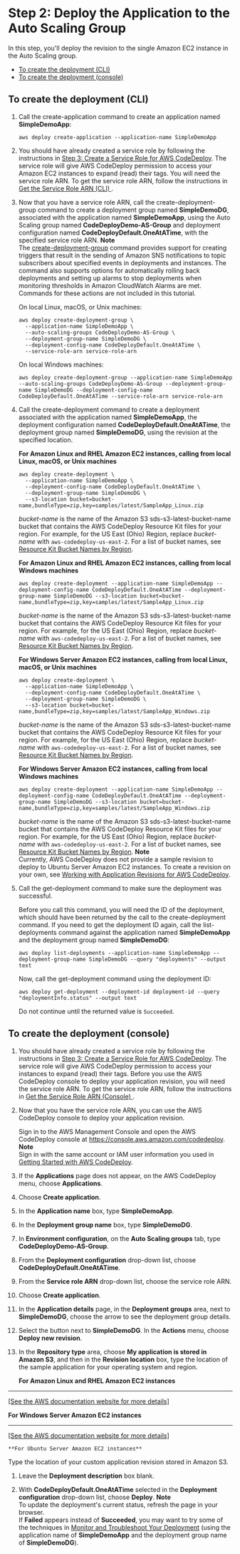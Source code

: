 # Step 2: Deploy the Application to the Auto Scaling Group<a name="tutorials-auto-scaling-group-create-deployment"></a>

In this step, you'll deploy the revision to the single Amazon EC2 instance in the Auto Scaling group\.


+ [To create the deployment \(CLI\)](#tutorials-auto-scaling-group-create-deployment-cli)
+ [To create the deployment \(console\)](#tutorials-auto-scaling-group-create-deployment-console)

## To create the deployment \(CLI\)<a name="tutorials-auto-scaling-group-create-deployment-cli"></a>

1. Call the create\-application command to create an application named **SimpleDemoApp**:

   ```
   aws deploy create-application --application-name SimpleDemoApp
   ```

1. You should have already created a service role by following the instructions in [Step 3: Create a Service Role for AWS CodeDeploy](getting-started-create-service-role.md)\. The service role will give AWS CodeDeploy permission to access your Amazon EC2 instances to expand \(read\) their tags\. You will need the service role ARN\. To get the service role ARN, follow the instructions in [Get the Service Role ARN \(CLI\) ](getting-started-create-service-role.md#getting-started-get-service-role-cli)\.

1. Now that you have a service role ARN, call the create\-deployment\-group command to create a deployment group named **SimpleDemoDG**, associated with the application named **SimpleDemoApp**, using the Auto Scaling group named **CodeDeployDemo\-AS\-Group** and deployment configuration named **CodeDeployDefault\.OneAtATime**, with the specified service role ARN\.
**Note**  
The [create\-deployment\-group](http://docs.aws.amazon.com/cli/latest/reference/deploy/create-deployment-group.html) command provides support for creating triggers that result in the sending of Amazon SNS notifications to topic subscribers about specified events in deployments and instances\. The command also supports options for automatically rolling back deployments and setting up alarms to stop deployments when monitoring thresholds in Amazon CloudWatch Alarms are met\. Commands for these actions are not included in this tutorial\.

   On local Linux, macOS, or Unix machines:

   ```
   aws deploy create-deployment-group \
     --application-name SimpleDemoApp \
     --auto-scaling-groups CodeDeployDemo-AS-Group \
     --deployment-group-name SimpleDemoDG \
     --deployment-config-name CodeDeployDefault.OneAtATime \
     --service-role-arn service-role-arn
   ```

   On local Windows machines:

   ```
   aws deploy create-deployment-group --application-name SimpleDemoApp --auto-scaling-groups CodeDeployDemo-AS-Group --deployment-group-name SimpleDemoDG --deployment-config-name CodeDeployDefault.OneAtATime --service-role-arn service-role-arn
   ```

1. Call the create\-deployment command to create a deployment associated with the application named **SimpleDemoApp**, the deployment configuration named **CodeDeployDefault\.OneAtATime**, the deployment group named **SimpleDemoDG**, using the revision at the specified location\.

   **For Amazon Linux and RHEL Amazon EC2 instances, calling from local Linux, macOS, or Unix machines**

   ```
   aws deploy create-deployment \
     --application-name SimpleDemoApp \
     --deployment-config-name CodeDeployDefault.OneAtATime \
     --deployment-group-name SimpleDemoDG \
     --s3-location bucket=bucket-name,bundleType=zip,key=samples/latest/SampleApp_Linux.zip
   ```

   *bucket\-name* is the name of the Amazon S3 sds\-s3\-latest\-bucket\-name bucket that contains the AWS CodeDeploy Resource Kit files for your region\. For example, for the US East \(Ohio\) Region, replace *bucket\-name* with `aws-codedeploy-us-east-2`\. For a list of bucket names, see [Resource Kit Bucket Names by Region](resource-kit.md#resource-kit-bucket-names)\.

   **For Amazon Linux and RHEL Amazon EC2 instances, calling from local Windows machines**

   ```
   aws deploy create-deployment --application-name SimpleDemoApp --deployment-config-name CodeDeployDefault.OneAtATime --deployment-group-name SimpleDemoDG --s3-location bucket=bucket-name,bundleType=zip,key=samples/latest/SampleApp_Linux.zip
   ```

   *bucket\-name* is the name of the Amazon S3 sds\-s3\-latest\-bucket\-name bucket that contains the AWS CodeDeploy Resource Kit files for your region\. For example, for the US East \(Ohio\) Region, replace *bucket\-name* with `aws-codedeploy-us-east-2`\. For a list of bucket names, see [Resource Kit Bucket Names by Region](resource-kit.md#resource-kit-bucket-names)\.

   **For Windows Server Amazon EC2 instances, calling from local Linux, macOS, or Unix machines**

   ```
   aws deploy create-deployment \
     --application-name SimpleDemoApp \
     --deployment-config-name CodeDeployDefault.OneAtATime \
     --deployment-group-name SimpleDemoDG \
     --s3-location bucket=bucket-name,bundleType=zip,key=samples/latest/SampleApp_Windows.zip
   ```

   *bucket\-name* is the name of the Amazon S3 sds\-s3\-latest\-bucket\-name bucket that contains the AWS CodeDeploy Resource Kit files for your region\. For example, for the US East \(Ohio\) Region, replace *bucket\-name* with `aws-codedeploy-us-east-2`\. For a list of bucket names, see [Resource Kit Bucket Names by Region](resource-kit.md#resource-kit-bucket-names)\.

   **For Windows Server Amazon EC2 instances, calling from local Windows machines**

   ```
   aws deploy create-deployment --application-name SimpleDemoApp --deployment-config-name CodeDeployDefault.OneAtATime --deployment-group-name SimpleDemoDG --s3-location bucket=bucket-name,bundleType=zip,key=samples/latest/SampleApp_Windows.zip
   ```

   *bucket\-name* is the name of the Amazon S3 sds\-s3\-latest\-bucket\-name bucket that contains the AWS CodeDeploy Resource Kit files for your region\. For example, for the US East \(Ohio\) Region, replace *bucket\-name* with `aws-codedeploy-us-east-2`\. For a list of bucket names, see [Resource Kit Bucket Names by Region](resource-kit.md#resource-kit-bucket-names)\.
**Note**  
Currently, AWS CodeDeploy does not provide a sample revision to deploy to Ubuntu Server Amazon EC2 instances\. To create a revision on your own, see [Working with Application Revisions for AWS CodeDeploy](application-revisions.md)\.

1. Call the get\-deployment command to make sure the deployment was successful\.

   Before you call this command, you will need the ID of the deployment, which should have been returned by the call to the create\-deployment command\. If you need to get the deployment ID again, call the list\-deployments command against the application named **SimpleDemoApp** and the deployment group named **SimpleDemoDG**:

   ```
   aws deploy list-deployments --application-name SimpleDemoApp --deployment-group-name SimpleDemoDG --query "deployments" --output text
   ```

   Now, call the get\-deployment command using the deployment ID:

   ```
   aws deploy get-deployment --deployment-id deployment-id --query "deploymentInfo.status" --output text
   ```

   Do not continue until the returned value is `Succeeded`\.

## To create the deployment \(console\)<a name="tutorials-auto-scaling-group-create-deployment-console"></a>

1. You should have already created a service role by following the instructions in [Step 3: Create a Service Role for AWS CodeDeploy](getting-started-create-service-role.md)\. The service role will give AWS CodeDeploy permission to access your instances to expand \(read\) their tags\. Before you use the AWS CodeDeploy console to deploy your application revision, you will need the service role ARN\. To get the service role ARN, follow the instructions in [Get the Service Role ARN \(Console\) ](getting-started-create-service-role.md#getting-started-get-service-role-console)\. 

1. Now that you have the service role ARN, you can use the AWS CodeDeploy console to deploy your application revision\.

   Sign in to the AWS Management Console and open the AWS CodeDeploy console at [https://console\.aws\.amazon\.com/codedeploy](https://console.aws.amazon.com/codedeploy)\.
**Note**  
Sign in with the same account or IAM user information you used in [Getting Started with AWS CodeDeploy](getting-started-codedeploy.md)\.

1. If the **Applications** page does not appear, on the AWS CodeDeploy menu, choose **Applications**\.

1. Choose **Create application**\.

1. In the **Application name** box, type **SimpleDemoApp**\.

1. In the **Deployment group name** box, type **SimpleDemoDG**\.

1. In **Environment configuration**, on the **Auto Scaling groups** tab, type **CodeDeployDemo\-AS\-Group**\.

1. From the **Deployment configuration** drop\-down list, choose **CodeDeployDefault\.OneAtATime**\.

1. From the **Service role ARN** drop\-down list, choose the service role ARN\.

1. Choose **Create application**\. 

1. In the **Application details** page, in the **Deployment groups** area, next to **SimpleDemoDG**, choose the arrow to see the deployment group details\.

1. Select the button next to **SimpleDemoDG**\. In the **Actions** menu, choose **Deploy new revision**\.

1. In the **Repository type** area, choose **My application is stored in Amazon S3**, and then in the **Revision location** box, type the location of the sample application for your operating system and region\.

   **For Amazon Linux and RHEL Amazon EC2 instances**  
****    
[\[See the AWS documentation website for more details\]](http://docs.aws.amazon.com/codedeploy/latest/userguide/tutorials-auto-scaling-group-create-deployment.html)

   **For Windows Server Amazon EC2 instances**  
****    
[\[See the AWS documentation website for more details\]](http://docs.aws.amazon.com/codedeploy/latest/userguide/tutorials-auto-scaling-group-create-deployment.html)

    **For Ubuntu Server Amazon EC2 instances**

   Type the location of your custom application revision stored in Amazon S3\.

1. Leave the **Deployment description** box blank\.

1. With **CodeDeployDefault\.OneAtATime** selected in the **Deployment configuration** drop\-down list, choose **Deploy**\. 
**Note**  
To update the deployment's current status, refresh the page in your browser\.  
If **Failed** appears instead of **Succeeded**, you may want to try some of the techniques in [Monitor and Troubleshoot Your Deployment](tutorials-wordpress-deploy-application.md#tutorials-wordpress-deploy-application-monitor) \(using the application name of **SimpleDemoApp** and the deployment group name of **SimpleDemoDG**\)\.